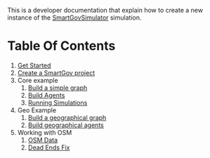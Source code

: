 
This is a developer documentation that explain how to create a new instance of the [SmartGovSimulator](https://github.com/smartgov-liris/SmartGovSimulator) simulation.


# Table Of Contents
1. [Get Started](Get-Started.md)
2. [Create a SmartGov project](Create-a-SmartGov-project.md)
3. Core example
   1. [Build a simple graph](Simple-Graph.md)
   2. [Build Agents](Create-Agents.md)
   3. [Running Simulations](Running-simulations.md)
4. Geo Example
   1. [Build a geographical graph](Geographical-Graph.md)
   2. [Build geographical agents](Geographical-Agents.md)
5. Working with OSM
   1. [OSM Data](Osm-Data.md)
   2. [Dead Ends Fix](Dead-Ends-Fix.md)
